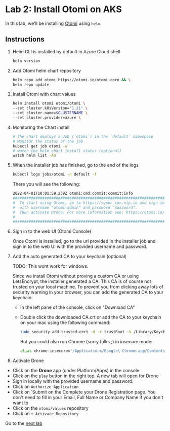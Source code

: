 # Lab 2: Install Otomi on AKS

In this lab, we'll be installing [Otomi](https://github.com/redkubes/otomi-core) using `helm`.

## Instructions

1. Helm CLI is installed by default in Azure Cloud shell

    ```bash
    helm version
    ```

2. Add Otomi helm chart repository

    ```bash
    helm repo add otomi https://otomi.io/otomi-core && \
    helm repo update
    ```

3. Install Otomi with chart values

    ```bash
    helm install otomi otomi/otomi \
    --set cluster.k8sVersion="1.21" \
    --set cluster.name=$CLUSTERNAME \
    --set cluster.provider=azure \
    ```

4. Monitoring the Chart install

    ```bash
    # The chart deploys a Job (`otomi`) in the `default` namespace
    # Monitor the status of the job
    kubectl get job otomi -w
    # watch the helm chart install status (optional)
    watch helm list -Aa
    ```

5. When the installer job has finished, go to the end of the logs

    ```bash
    kubectl logs jobs/otomi -n default -f
    ```

   There you will see the following:

    ```bash
    2022-04-01T10:01:59.239Z otomi:cmd:commit:commit:info                                                                                            
    ######################################################################################## #                                                                                                                       
    #  To start using Otomi, go to https://<your-ip>.nip.io and sign in to the web console 
    #  with username "otomi-admin" and password "password".
    #  Then activate Drone. For more information see: https://otomi.io/docs/installation/post-install/
    #
    ########################################################################################
    ```

6. Sign in to the web UI (Otomi Console)

   Once Otomi is installed, go to the url provided in the installer job and sign in to the web UI with the provided username and password.

7. Add the auto generated CA to your keychain (optional)

     TODO: This wont work for windows.

    Since we install Otomi without proving a custom CA or using LetsEncrypt, the installer generated a CA. This CA is of course not trusted on your local machine.
    To prevent you from clicking away lots of security warning in your browser, you can add the generated CA to your keychain:

    - In the left pane of the console, click on "Download CA"
    - Double click the downloaded CA.crt or add the CA to your keychain on your mac using the following command:
  
      ```bash
      sudo security add-trusted-cert -d -r trustRoot -k /Library/Keychains/System.keychain ~/Downloads/ca.crt
      ```

      But you could also run Chrome (sorry folks ;) in insecure mode:

      ```bash
      alias chrome-insecure='/Applications/Google\ Chrome.app/Contents/MacOS/Google\ Chrome --ignore-certificate-errors --ignore-urlfetcher-cert-requests &> /dev/null'
      ```

8. Activate Drone

- Click on the **Drone** app (under Platform/Apps) in the console
- Click on the `play` button in the right top. A new tab will open for Drone
- Sign in locally with the provided username and password.
- Click on `Authorize Application`
- Click on `Submit on the Complete your Drone Registration page. You don't need to fill in your Email, Full Name or Company Name if you don't want to
- Click on the `otomi/values` repository
- Click on `+ Activate Repository`


Go to the [next lab](../3_create_team/README.md)